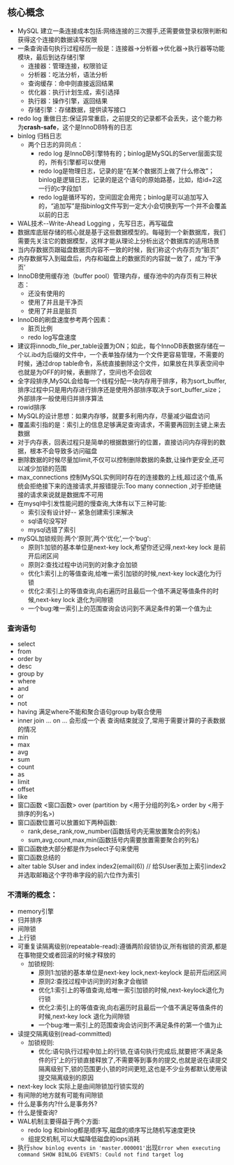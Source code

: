 ## 核心概念
- MySQL 建立一条连接成本包括:网络连接的三次握手,还需要做登录权限判断和获得这个连接的数据读写权限
- 一条查询语句执行过程经历一般是：连接器->分析器->优化器->执行器等功能模块，最后到达存储引擎
  + 连接器：管理连接，权限验证
  + 分析器：吃法分析，语法分析
  + 查询缓存：命中则直接返回结果
  + 优化器：执行计划生成，索引选择
  + 执行器：操作引擎，返回结果
  + 存储引擎：存储数据，提供读写接口
- redo log 重做日志:保证异常重启，之前提交的记录都不会丢失，这个能力称为**crash-safe**，这个是InnoDB特有的日志
- binlog 归档日志
  + 两个日志的异同点：
    * redo log 是InnoDB引擎特有的；binlog是MySQL的Server层面实现的，所有引擎都可以使用
    * redo log是物理日志，记录的是“在某个数据页上做了什么修改”；binlog是逻辑日志，记录的是这个语句的原始路基，比如，给id=2这一行的c字段加1
    * redo log是循环写的，空间固定会用完；binlog是可以追加写入的，“追加写”是指binlog文件写到一定大小会切换到写一个并不会覆盖以前的日志
- WAL技术--Write-Ahead Logging ，先写日志，再写磁盘
- 数据库底层存储的核心就是基于这些数据模型的。每碰到一个新数据库，我们需要先关注它的数据模型，这样才能从理论上分析出这个数据库的适用场景
- 当内存数据页跟磁盘数据页内容不一致的时候，我们称这个内存页为“脏页”
- 内存数据写入到磁盘后，内存和磁盘上的数据页的内容就一致了，成为‘干净页’
- InnoDB使用缓存池（buffer pool）管理内存，缓存池中的内存页有三种状态：
  + 还没有使用的
  + 使用了并且是干净页
  + 使用了并且是脏页
- InnoDB的刷盘速度参考两个因素：
  + 脏页比例
  + redo log写盘速度
- 建议将innodb_file_per_table设置为ON；如此，每个InnoDB表数据存储在一个以.ibd为后缀的文件中，一个表单独存储为一个文件更容易管理，不需要的时候，通过drop table命令，系统直接删除这个文件，如果放在共享表空间中也就是为OFF的时候，表删除了，空间也不会回收
- 全字段排序,MySQL会给每一个线程分配一块内存用于排序，称为sort_buffer,排序过程中只是用内存进行排序还是使用外部排序取决于sort_buffer_size；外部排序一般使用归并排序算法
- rowid排序
- MySQL的设计思想：如果内存够，就要多利用内存，尽量减少磁盘访问
- 覆盖索引指的是：索引上的信息足够满足查询请求，不需要再回到主键上来去数据
- 对于内存表，回表过程只是简单的根据数据行的位置，直接访问内存得到的数据，根本不会导致多访问磁盘
- 删除数据的时候尽量加limit,不仅可以控制删除数据的条数,让操作更安全,还可以减少加锁的范围
- max_connections 控制MySQL实例同时存在的连接数的上线,超过这个值,系统会拒绝接下来的连接请求,并报错提示:Too many connection ,对于拒绝链接的请求来说就是数据库不可用
- 在mysql中引发性能问题的慢查询,大体有以下三种可能:
  + 索引没有设计好-- 紧急创建索引来解决
  + sql语句没写好
  + mysql选错了索引
- mySQL加锁规则:两个‘原则’,两个‘优化’,一个‘bug':
  + 原则1:加锁的基本单位是next-key lock,希望你还记得,next-key lock 是前开后闭区间
  + 原则2:查找过程中访问到的对象才会加锁
  + 优化1:索引上的等值查询,给唯一索引加锁的时候,next-key lock退化为行锁
  + 优化2:索引上的等值查询,向右遍历时且最后一个值不满足等值条件的时候,next-key lock 退化为间隙锁
  + 一个bug:唯一索引上的范围查询会访问到不满足条件的第一个值为止


### 查询语句
- select 
- from 
- order by 
- desc
- group by 
- where
- and
- or
- not
- having 满足where不能和聚合语句group by联合使用
- inner join ... on ... 会形成一个表 查询结束就没了,常用于需要计算的子表数据的情况
- min
- max
- avg
- sum
- count
- as
- limit 
- offset
- like
- 窗口函数 <窗口函数> over (partition by <用于分组的列名> order by <用于排序的列名>) 
- 窗口函数位置可以放置如下两种函数:
  + rank,dese_rank,row_number(函数括号内无需放置聚合的列名)
  + sum,avg,count,max,min(函数括号内需要放置需要聚合的列名)
- 窗口函数绝大部分都是作为select子句来使用
- 窗口函数总结的
- alter table SUser and index index2(email(6)) // 给SUser表加上索引index2并选取邮箱这个字符串字段的前六位作为索引

### 不清晰的概念：
- memory引擎
- 归并排序
- 间隙锁
- 上行锁
- 可重复读隔离级别(repeatable-read):遵循两阶段锁协议,所有枷锁的资源,都是在事物提交或者回滚的时候才释放的
  + 加锁规则:
    * 原则1:加锁的基本单位是next-key lock,next-keylock 是前开后闭区间
    * 原则2:查找过程中访问到的对象才会枷锁
    * 优化1:索引上的等值查询,给唯一索引加锁的时候,next-keylock退化为行锁
    * 优化2:索引上的等值查询,向右遍历时且最后一个值不满足等值条件的时候,next-key lock 退化为间隙锁
    * 一个bug:唯一索引上的范围查询会访问到不满足条件的第一个值为止
- 读提交隔离级别(read-committed)
  + 加锁规则:
    * 优化:语句执行过程中加上的行锁,在语句执行完成后,就要把‘不满足条件的行'上的行锁直接释放了,不需要等到事务的提交,也就是说在读提交隔离级别下,锁的范围更小,锁的时间更短,这也是不少业务都默认使用读提交隔离级别的原因
- next-key lock 实际上是由间隙锁加行锁实现的
- 有间隙的地方就有可能有间隙锁
- 什么是事务内?什么是事务外?
- 什么是慢查询?
- WAL机制主要得益于两个方面:
  + redo log 和binlog都是顺序写,磁盘的顺序写比随机写速度更快
  + 组提交机制,可以大幅降低磁盘的iops消耗
- 执行`show binlog events in 'master.000001'`出现`Error when executing command SHOW BINLOG EVENTS: Could not find target log`